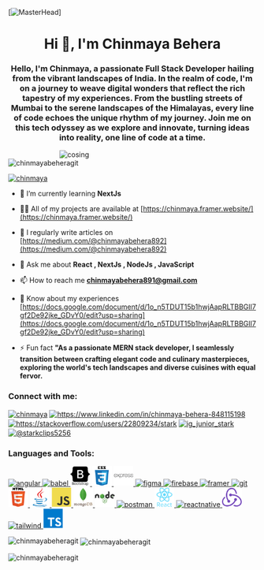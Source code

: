 
[![MasterHead](https://user-images.githubusercontent.com/74038190/225813708-98b745f2-7d22-48cf-9150-083f1b00d6c9.gif)]
<h1 align="center">Hi 👋, I'm Chinmaya Behera</h1>
<h3 align="center">Hello, I'm Chinmaya, a passionate Full Stack Developer hailing from the vibrant landscapes of India. In the realm of code, I'm on a journey to weave digital wonders that reflect the rich tapestry of my experiences. From the bustling streets of Mumbai to the serene landscapes of the Himalayas, every line of code echoes the unique rhythm of my journey. Join me on this tech odyssey as we explore and innovate, turning ideas into reality, one line of code at a time.</h3>
<img align="right" alt="cosing" width="400" src="https://user-images.githubusercontent.com/74038190/225813708-98b745f2-7d22-48cf-9150-083f1b00d6c9.gif">


<p align="left"> <img src="https://komarev.com/ghpvc/?username=chinmayabeheragit&label=Profile%20views&color=0e75b6&style=flat" alt="chinmayabeheragit" /> </p>

<p align="left"> <a href="https://twitter.com/chinmaya" target="blank"><img src="https://img.shields.io/twitter/follow/chinmaya?logo=twitter&style=for-the-badge" alt="chinmaya" /></a> </p>

- 🌱 I’m currently learning **NextJs**

- 👨‍💻 All of my projects are available at [https://chinmaya.framer.website/](https://chinmaya.framer.website/)

- 📝 I regularly write articles on [https://medium.com/@chinmayabehera892](https://medium.com/@chinmayabehera892)

- 💬 Ask me about **React , NextJs , NodeJs , JavaScript**

- 📫 How to reach me **chinmayabehera891@gmail.com**

- 📄 Know about my experiences [https://docs.google.com/document/d/1o_n5TDUT15b1hwjAapRLTBBGlI7gf2De92jke_GDvY0/edit?usp=sharing](https://docs.google.com/document/d/1o_n5TDUT15b1hwjAapRLTBBGlI7gf2De92jke_GDvY0/edit?usp=sharing)

- ⚡ Fun fact **"As a passionate MERN stack developer, I seamlessly transition between crafting elegant code and culinary masterpieces, exploring the world's tech landscapes and diverse cuisines with equal fervor.**

<h3 align="left">Connect with me:</h3>
<p align="left">
<a href="https://twitter.com/chinmaya" target="blank"><img align="center" src="https://raw.githubusercontent.com/rahuldkjain/github-profile-readme-generator/master/src/images/icons/Social/twitter.svg" alt="chinmaya" height="30" width="40" /></a>
<a href="https://linkedin.com/in/https://www.linkedin.com/in/chinmaya-behera-848115198" target="blank"><img align="center" src="https://raw.githubusercontent.com/rahuldkjain/github-profile-readme-generator/master/src/images/icons/Social/linked-in-alt.svg" alt="https://www.linkedin.com/in/chinmaya-behera-848115198" height="30" width="40" /></a>
<a href="https://stackoverflow.com/users/https://stackoverflow.com/users/22809234/stark" target="blank"><img align="center" src="https://raw.githubusercontent.com/rahuldkjain/github-profile-readme-generator/master/src/images/icons/Social/stack-overflow.svg" alt="https://stackoverflow.com/users/22809234/stark" height="30" width="40" /></a>
<a href="https://instagram.com/ig_junior_stark" target="blank"><img align="center" src="https://raw.githubusercontent.com/rahuldkjain/github-profile-readme-generator/master/src/images/icons/Social/instagram.svg" alt="ig_junior_stark" height="30" width="40" /></a>
<a href="https://www.youtube.com/c/@starkclips5256" target="blank"><img align="center" src="https://raw.githubusercontent.com/rahuldkjain/github-profile-readme-generator/master/src/images/icons/Social/youtube.svg" alt="@starkclips5256" height="30" width="40" /></a>
</p>

<h3 align="left">Languages and Tools:</h3>
<p align="left"> <a href="https://angular.io" target="_blank" rel="noreferrer"> <img src="https://angular.io/assets/images/logos/angular/angular.svg" alt="angular" width="40" height="40"/> </a> <a href="https://babeljs.io/" target="_blank" rel="noreferrer"> <img src="https://www.vectorlogo.zone/logos/babeljs/babeljs-icon.svg" alt="babel" width="40" height="40"/> </a> <a href="https://getbootstrap.com" target="_blank" rel="noreferrer"> <img src="https://raw.githubusercontent.com/devicons/devicon/master/icons/bootstrap/bootstrap-plain-wordmark.svg" alt="bootstrap" width="40" height="40"/> </a> <a href="https://www.w3schools.com/css/" target="_blank" rel="noreferrer"> <img src="https://raw.githubusercontent.com/devicons/devicon/master/icons/css3/css3-original-wordmark.svg" alt="css3" width="40" height="40"/> </a> <a href="https://expressjs.com" target="_blank" rel="noreferrer"> <img src="https://raw.githubusercontent.com/devicons/devicon/master/icons/express/express-original-wordmark.svg" alt="express" width="40" height="40"/> </a> <a href="https://www.figma.com/" target="_blank" rel="noreferrer"> <img src="https://www.vectorlogo.zone/logos/figma/figma-icon.svg" alt="figma" width="40" height="40"/> </a> <a href="https://firebase.google.com/" target="_blank" rel="noreferrer"> <img src="https://www.vectorlogo.zone/logos/firebase/firebase-icon.svg" alt="firebase" width="40" height="40"/> </a> <a href="https://www.framer.com/" target="_blank" rel="noreferrer"> <img src="https://www.vectorlogo.zone/logos/framer/framer-icon.svg" alt="framer" width="40" height="40"/> </a> <a href="https://git-scm.com/" target="_blank" rel="noreferrer"> <img src="https://www.vectorlogo.zone/logos/git-scm/git-scm-icon.svg" alt="git" width="40" height="40"/> </a> <a href="https://www.w3.org/html/" target="_blank" rel="noreferrer"> <img src="https://raw.githubusercontent.com/devicons/devicon/master/icons/html5/html5-original-wordmark.svg" alt="html5" width="40" height="40"/> </a> <a href="https://www.java.com" target="_blank" rel="noreferrer"> <img src="https://raw.githubusercontent.com/devicons/devicon/master/icons/java/java-original.svg" alt="java" width="40" height="40"/> </a> <a href="https://developer.mozilla.org/en-US/docs/Web/JavaScript" target="_blank" rel="noreferrer"> <img src="https://raw.githubusercontent.com/devicons/devicon/master/icons/javascript/javascript-original.svg" alt="javascript" width="40" height="40"/> </a> <a href="https://www.mongodb.com/" target="_blank" rel="noreferrer"> <img src="https://raw.githubusercontent.com/devicons/devicon/master/icons/mongodb/mongodb-original-wordmark.svg" alt="mongodb" width="40" height="40"/> </a> <a href="https://nodejs.org" target="_blank" rel="noreferrer"> <img src="https://raw.githubusercontent.com/devicons/devicon/master/icons/nodejs/nodejs-original-wordmark.svg" alt="nodejs" width="40" height="40"/> </a> <a href="https://postman.com" target="_blank" rel="noreferrer"> <img src="https://www.vectorlogo.zone/logos/getpostman/getpostman-icon.svg" alt="postman" width="40" height="40"/> </a> <a href="https://reactjs.org/" target="_blank" rel="noreferrer"> <img src="https://raw.githubusercontent.com/devicons/devicon/master/icons/react/react-original-wordmark.svg" alt="react" width="40" height="40"/> </a> <a href="https://reactnative.dev/" target="_blank" rel="noreferrer"> <img src="https://reactnative.dev/img/header_logo.svg" alt="reactnative" width="40" height="40"/> </a> <a href="https://redux.js.org" target="_blank" rel="noreferrer"> <img src="https://raw.githubusercontent.com/devicons/devicon/master/icons/redux/redux-original.svg" alt="redux" width="40" height="40"/> </a> <a href="https://tailwindcss.com/" target="_blank" rel="noreferrer"> <img src="https://www.vectorlogo.zone/logos/tailwindcss/tailwindcss-icon.svg" alt="tailwind" width="40" height="40"/> </a> <a href="https://www.typescriptlang.org/" target="_blank" rel="noreferrer"> <img src="https://raw.githubusercontent.com/devicons/devicon/master/icons/typescript/typescript-original.svg" alt="typescript" width="40" height="40"/> </a> </p>

<p><img align="left" src="https://github-readme-stats.vercel.app/api/top-langs?username=chinmayabeheragit&show_icons=true&locale=en&layout=compact" alt="chinmayabeheragit" /></p>

<p>&nbsp;<img align="center" src="https://github-readme-stats.vercel.app/api?username=chinmayabeheragit&show_icons=true&locale=en" alt="chinmayabeheragit" /></p>

<p><img align="center" src="https://github-readme-streak-stats.herokuapp.com/?user=chinmayabeheragit&" alt="chinmayabeheragit" /></p>
